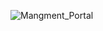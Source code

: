 ![Mangment_Portal](https://github.com/user-attachments/assets/ed1cd136-9581-4daa-a4bd-0aedd270aefb)
